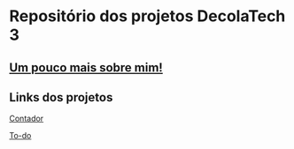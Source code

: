 # **Repositório dos projetos DecolaTech 3**

## [Um pouco mais sobre mim!](https://jeffport.netlify.app)

## Links dos projetos
[Contador](https://contador-decolatech.netlify.app)

[To-do](https://todo-decolatech.netlify.app)
